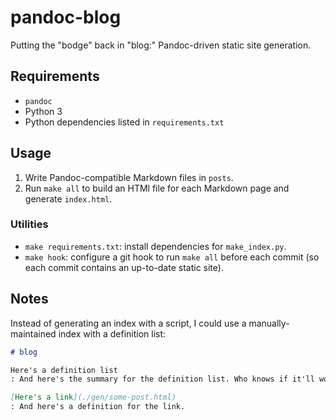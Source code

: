 # pandoc-blog

Putting the "bodge" back in "blog:" Pandoc-driven static site generation.

## Requirements

+ `pandoc`
+ Python 3
+ Python dependencies listed in `requirements.txt`

## Usage

1. Write Pandoc-compatible Markdown files in `posts`.
2. Run `make all` to build an HTMl file for each Markdown page and generate `index.html`.

### Utilities

+ `make requirements.txt`: install dependencies for `make_index.py`.
+ `make hook`: configure a git hook to run `make all` before each commit (so each commit contains an up-to-date static site).

## Notes

Instead of generating an index with a script, I could use a manually-maintained index with a definition list:

```markdown
# blog

Here's a definition list
: And here's the summary for the definition list. Who knows if it'll work?

[Here's a link](./gen/some-post.html)
: And here's a definition for the link.
```

